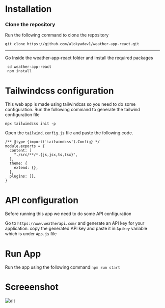 # Installation
### Clone the repository
Run the following command to clone the repository

`git clone https://github.com/alokyadav1/weather-app-react.git`

----------
Go Inside the weather-app-react folder and install the required packages

```
 cd weather-app-react
 npm install
```
# Tailwindcss configuration
This web app is made using tailwindcss so you need to do some configuration.
Run the following command to generate the tailwind configuration file

`npx tailwindcss init -p`

Open the `tailwind.config.js` file and paste the following code.

```
/** @type {import('tailwindcss').Config} */
module.exports = {
  content: [
    "./src/**/*.{js,jsx,ts,tsx}",
  ],
  theme: {
    extend: {},
  },
  plugins: [],
}
```
# API configuration

Before running this app we need to do some API configuration

Go to `https://www.weatherapi.com/` and generate an API key for your application.
copy the generated API key and paste it in `Apikey` variable which is under `App.js` file

# Run App
Run the app using the following command
`npm run start`

# Screeenshot
![alt](https://)
